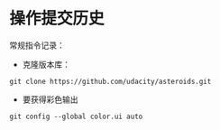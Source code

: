 # 操作提交历史
常规指令记录：
* 克隆版本库：
```git
git clone https://github.com/udacity/asteroids.git
```
* 要获得彩色输出
```git
git config --global color.ui auto
```